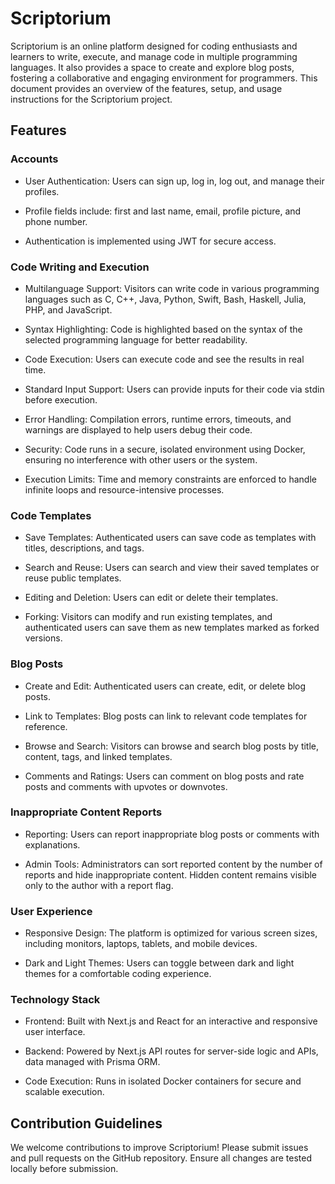 # Scriptorium

Scriptorium is an online platform designed for coding enthusiasts and learners to write, execute, and manage code in multiple programming languages. It also provides a space to create and explore blog posts, fostering a collaborative and engaging environment for programmers. This document provides an overview of the features, setup, and usage instructions for the Scriptorium project.

## Features

### Accounts

- User Authentication: Users can sign up, log in, log out, and manage their profiles.

- Profile fields include: first and last name, email, profile picture, and phone number.

- Authentication is implemented using JWT for secure access.

### Code Writing and Execution

- Multilanguage Support: Visitors can write code in various programming languages such as C, C++, Java, Python, Swift, Bash, Haskell, Julia, PHP, and JavaScript.

- Syntax Highlighting: Code is highlighted based on the syntax of the selected programming language for better readability.

- Code Execution: Users can execute code and see the results in real time.

- Standard Input Support: Users can provide inputs for their code via stdin before execution.

- Error Handling: Compilation errors, runtime errors, timeouts, and warnings are displayed to help users debug their code.

- Security: Code runs in a secure, isolated environment using Docker, ensuring no interference with other users or the system.

- Execution Limits: Time and memory constraints are enforced to handle infinite loops and resource-intensive processes.

### Code Templates

- Save Templates: Authenticated users can save code as templates with titles, descriptions, and tags.

- Search and Reuse: Users can search and view their saved templates or reuse public templates.

- Editing and Deletion: Users can edit or delete their templates.

- Forking: Visitors can modify and run existing templates, and authenticated users can save them as new templates marked as forked versions.

### Blog Posts

- Create and Edit: Authenticated users can create, edit, or delete blog posts.

- Link to Templates: Blog posts can link to relevant code templates for reference.

- Browse and Search: Visitors can browse and search blog posts by title, content, tags, and linked templates.

- Comments and Ratings: Users can comment on blog posts and rate posts and comments with upvotes or downvotes.

### Inappropriate Content Reports

- Reporting: Users can report inappropriate blog posts or comments with explanations.

- Admin Tools: Administrators can sort reported content by the number of reports and hide inappropriate content. Hidden content remains visible only to the author with a report flag.

### User Experience

- Responsive Design: The platform is optimized for various screen sizes, including monitors, laptops, tablets, and mobile devices.

- Dark and Light Themes: Users can toggle between dark and light themes for a comfortable coding experience.

### Technology Stack

- Frontend: Built with Next.js and React for an interactive and responsive user interface.

- Backend: Powered by Next.js API routes for server-side logic and APIs, data managed with Prisma ORM.

- Code Execution: Runs in isolated Docker containers for secure and scalable execution.

## Contribution Guidelines

We welcome contributions to improve Scriptorium! Please submit issues and pull requests on the GitHub repository. Ensure all changes are tested locally before submission.
